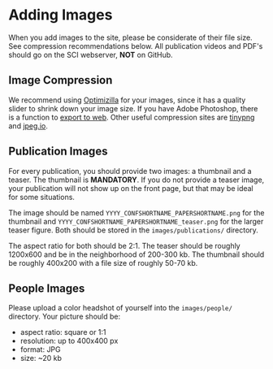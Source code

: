 # Adding Images

When you add images to the site, please be considerate of their file size. See
compression recommendations below. All publication videos and PDF's should go
on the SCI webserver, **NOT** on GitHub.



## Image Compression

We recommend using [Optimizilla](http://optimizilla.com/) for your images, since
it has a quality slider to shrink down your image size. If you have Adobe
Photoshop, there is a function to
[export to web](http://help.adobe.com/en_US/creativesuite/cs/using/WS6E857477-27FE-4a88-B8A4-074DC3C65F68.html).
Other useful compression sites are [tinypng](https://tinypng.com/) and
[jpeg.io](https://www.jpeg.io/).




## Publication Images

For every publication, you should provide two images: a thumbnail and a teaser.
The thumbnail is **MANDATORY**. If you do not provide a teaser image, your
publication will not show up on the front page, but that may be ideal for some
situations.


The image should be named `YYYY_CONFSHORTNAME_PAPERSHORTNAME.png` for the
thumbnail and `YYYY_CONFSHORTNAME_PAPERSHORTNAME_teaser.png` for the larger
teaser figure. Both should be stored in the `images/publications/` directory.


The aspect ratio for both should be 2:1. The teaser should be roughly 1200x600
and be in the neighborhood of 200-300 kb. The thumbnail should be roughly
400x200 with a file size of roughly 50-70 kb.



## People Images

Please upload a color headshot of yourself into the `images/people/` directory.
Your picture should be:

- aspect ratio: square or 1:1
- resolution: up to 400x400 px
- format: JPG
- size: ~20 kb
